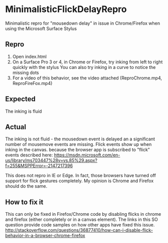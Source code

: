 # MinimalisticFlickDelayRepro
Minimalistic repro for "mousedown delay" in <canvas> issue in Chrome/Firefox when using the Microsoft Surface Stylus

Repro
----
1. Open index.html
2. On a Surface Pro 3 or 4, in Chrome or Firefox, try inking from left to right quickly with the stylus
		You can also try inking in a curve to notice the missing dots
3. For a video of this behavior, see the video attached (ReproChrome.mp4, ReproFireFox.mp4)

Expected
----
The inking is fluid

Actual
----
The inking is not fluid - the mousedown event is delayed an a significant number of mousemove events are missing.
Flick events show up when inking in the canvas. because the browser app is subscribed to "flick" events described here:
https://msdn.microsoft.com/en-us/library/ms703447%28v=vs.85%29.aspx?f=255&MSPPError=-2147217396

This does not repro in IE or Edge. In fact, those browsers have turned off support for flick gestures completely. My opinion is Chrome and Firefox should do the same.

How to fix it
----
This can only be fixed in Firefox/Chrome code by disabling flicks in chrome and firefox (either completely or in a canvas element). The links in this SO question provide code samples on how other apps have fixed this issue.
http://stackoverflow.com/questions/36877410/how-can-i-disable-flick-behavior-in-a-browser-chrome-firefox